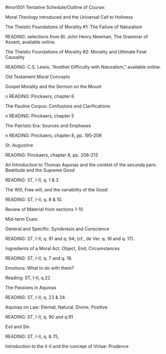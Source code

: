 #morl501 
Tentative Schedule/Outline of Course:

 Moral Theology introduced and the Universal Call to Holiness

The Theistic Foundations of Morality #1: The Failure of Naturalism

READING: selections from Bl. John Henry Newman, The Grammar of Assent, available online.

The Theistic Foundations of Morality #2: Morality and Ultimate Final Causality

READING: C.S. Lewis, “Another Difficulty with Naturalism,” available online.

Old Testament Moral Concepts

Gospel Morality and the Sermon on the Mount

n  READING: Pinckaers, chapter 6

The Pauline Corpus: Confusions and Clarifications

n  READING: Pinckaers, chapter 5

The Patristic Era: Sources and Emphases

n  READING: Pinckaers, chapter 8, pp. 195-208

St. Augustine

READING: Pinckaers, chapter 8, pp. 208-213

An Introduction to Thomas Aquinas and the context of the secunda pars: Beatitude and the Supreme Good

READING: ST, I-II, q. 1 & 2

The Will, Free will, and the variability of the Good

READING: ST, I-II, q. 8 & 10.

Review of Material from sections 1-10

Mid-term Exam

General and Specific: Synderesis and Conscience

READING: ST, I-II, q. 91 and q. 94; (cf., de Ver. q. 16 and q. 17).

Ingredients of a Moral Act: Object, End, Circumstances

READING: ST, I-II, q. 7 and q. 18.

Emotions: What to do with them?

Reading: ST, I-II, q.22

The Passions in Aquinas

READING: ST, I-II, q. 23 & 24

Aquinas on Law: Eternal, Natural, Divine, Positive

READING: ST, I-II, q. 90 and q.91

Evil and Sin

READING: ST, I-II, q. & 75,

Introduction to the II-II and the concept of Virtue: Prudence